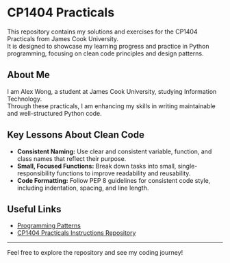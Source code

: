 # CP1404 Practicals

This repository contains my solutions and exercises for the CP1404 Practicals from James Cook University.  
It is designed to showcase my learning progress and practice in Python programming, focusing on clean code principles and design patterns.

## About Me

I am Alex Wong, a student at James Cook University, studying Information Technology.  
Through these practicals, I am enhancing my skills in writing maintainable and well-structured Python code.

## Key Lessons About Clean Code

- **Consistent Naming:** Use clear and consistent variable, function, and class names that reflect their purpose.
- **Small, Focused Functions:** Break down tasks into small, single-responsibility functions to improve readability and reusability.
- **Code Formatting:** Follow PEP 8 guidelines for consistent code style, including indentation, spacing, and line length.

## Useful Links

- [Programming Patterns](https://github.com/CP1404/Starter/wiki/Programming-Patterns)
- [CP1404 Practicals Instructions Repository](https://github.com/CP1404/Practicals)

---

Feel free to explore the repository and see my coding journey!
